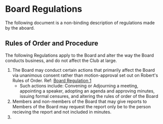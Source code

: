 # Board Regulations

The following document is a non-binding description of regulations made by the aboard.

## Rules of Order and Procedure

The following Regulations apply to the Board and alter the way the Board conducts business, and do not affect the Club at large.

1. The Board may conduct certain actions that primarily affect the Board via unanimous consent rather than motion-approval set out on Robert's Rules of Order. Ref: [Board Regulation 1](https://github.com/UWindsor-VG-Design-Club/Governance/blob/main/Board/01-Procedural-Item-Approval.md)
    * Such actions include: Convening or Adjourning a meeting, appointing a speaker, adopting an agenda and approving minutes, issuing formal censures, and altering the rules of order of the Board
2. Members and non-members of the Board that may give reports to Members of the Board may request the report only be to the person recieving the report and not included in minutes.
3. 